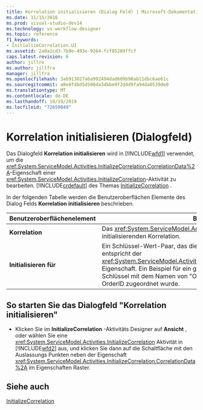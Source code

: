 ```yaml
---
title: Korrelation initialisieren (Dialog Feld) | Microsoft-Dokumentation
ms.date: 11/15/2016
ms.prod: visual-studio-dev14
ms.technology: vs-workflow-designer
ms.topic: reference
f1_keywords:
- InitializeCorrelation.UI
ms.assetid: 2a0a1cd3-7b9e-493e-9264-fcf85289ffcf
caps.latest.revision: 6
author: jillre
ms.author: jillfra
manager: jillfra
ms.openlocfilehash: 3ab913027a6a992494dad609b98ab11dbc6ae61c
ms.sourcegitcommit: a8e8f4bd5d508da34bbe9f2d4d9fa94da0539de0
ms.translationtype: MT
ms.contentlocale: de-DE
ms.lasthandoff: 10/19/2019
ms.locfileid: "72659049"
---
```

# <a name="initialize-correlation-dialog-box"></a>Korrelation initialisieren (Dialogfeld)
Das Dialogfeld **Korrelation initialisieren** wird in [!INCLUDE[wfd1](../includes/wfd1-md.md)] verwendet, um die <xref:System.ServiceModel.Activities.InitializeCorrelation.CorrelationData%2A>-Eigenschaft einer <xref:System.ServiceModel.Activities.InitializeCorrelation>-Aktivität zu bearbeiten. [!INCLUDE[crdefault](../includes/crdefault-md.md)] des Themas [InitializeCorrelation](../workflow-designer/initializecorrelation-activity-designer.md) .

 In der folgenden Tabelle werden die Benutzeroberflächen Elemente des Dialog Felds **Korrelation initialisieren** beschrieben.

|Benutzeroberflächenelement|Beschreibung|
|----------------|-----------------|
|**Korrelation**|Das <xref:System.ServiceModel.Activities.CorrelationHandle>-Objekt der zu initialisierenden Korrelation.|
|**Initialisieren für**|Ein Schlüssel-Wert-Paar, das die Daten zum Initialisieren enthält. Dies entspricht der <xref:System.ServiceModel.Activities.InitializeCorrelation.CorrelationData%2A>-Eigenschaft. Ein Beispiel für ein gültiges Schlüssel-Wert-Paar wäre ein Schlüssel mit dem Namen von "OrderID", der einer Variablen mit dem Namen OrderID zugeordnet wurde.|

## <a name="to-launch-the-initialize-correlation-dialog-box"></a>So starten Sie das Dialogfeld "Korrelation initialisieren"

- Klicken Sie im **InitializeCorrelation** -Aktivitäts Designer auf **Ansicht** , oder wählen Sie eine <xref:System.ServiceModel.Activities.InitializeCorrelation> Aktivität in [!INCLUDE[wfd2](../includes/wfd2-md.md)] aus, und klicken Sie dann auf die Schaltfläche mit den Auslassungs Punkten neben der Eigenschaft <xref:System.ServiceModel.Activities.InitializeCorrelation.CorrelationData%2A> im Eigenschaften Raster.

## <a name="see-also"></a>Siehe auch
 [InitializeCorrelation](../workflow-designer/initializecorrelation-activity-designer.md)